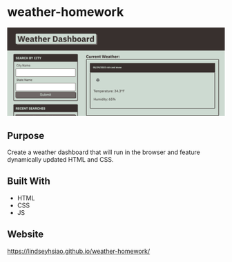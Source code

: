 # weather-homework
<img src="./assets/images/Screen Shot.png" alt="Weathr Dashboard screenshot">



## Purpose

Create a weather dashboard that will run in the browser and feature dynamically updated HTML and CSS.

## Built With
* HTML
* CSS
* JS

## Website

 https://lindseyhsiao.github.io/weather-homework/ 
